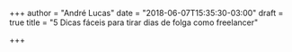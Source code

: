 +++
author = "André Lucas"
date = "2018-06-07T15:35:30-03:00"
draft = true
title = "5 Dicas fáceis para tirar dias de folga como freelancer"

+++
